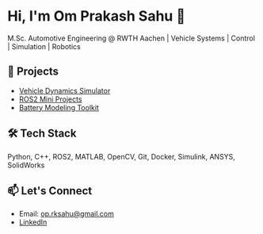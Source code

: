 # Hi, I'm Om Prakash Sahu 👋
M.Sc. Automotive Engineering @ RWTH Aachen | Vehicle Systems | Control | Simulation | Robotics

## 🚀 Projects
- [Vehicle Dynamics Simulator](https://github.com/yourusername/vehicle-dynamics-simulator)
- [ROS2 Mini Projects](https://github.com/yourusername/ros2-mini-projects)
- [Battery Modeling Toolkit](https://github.com/yourusername/ev-battery-modeling)

## 🛠️ Tech Stack
Python, C++, ROS2, MATLAB, OpenCV, Git, Docker, Simulink, ANSYS, SolidWorks

## 📫 Let's Connect
- Email: op.rksahu@gmail.com
- [LinkedIn](www.linkedin.com/in/om-prakash-sahu-74b95584)
